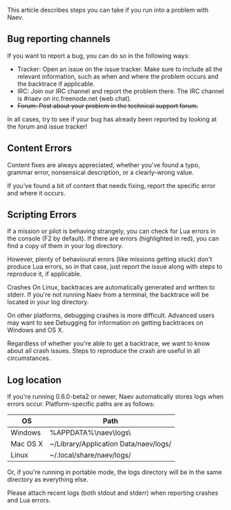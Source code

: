 This article describes steps you can take if you run into a problem with Naev.

## Bug reporting channels
If you want to report a bug, you can do so in the following ways:

* Tracker: Open an issue on the issue tracker. Make sure to include all the relevant information, such as when and where the problem occurs and the backtrace if applicable.
* IRC: Join our IRC channel and report the problem there. The IRC channel is #naev on irc.freenode.net (web chat).
* ~~Forum: Post about your problem in the technical support forum.~~

In all cases, try to see if your bug has already been reported by looking at the forum and issue tracker!

## Content Errors

Content fixes are always appreciated, whether you've found a typo, grammar error, nonsensical description, or a clearly-wrong value.

If you've found a bit of content that needs fixing, report the specific error and where it occurs.

## Scripting Errors

If a mission or pilot is behaving strangely, you can check for Lua errors in the console (F2 by default). If there are errors (highlighted in red), you can find a copy of them in your log directory.

However, plenty of behavioural errors (like missions getting stuck) don't produce Lua errors, so in that case, just report the issue along with steps to reproduce it, if applicable.

Crashes
On Linux, backtraces are automatically generated and written to stderr. If you're not running Naev from a terminal, the backtrace will be located in your log directory.

On other platforms, debugging crashes is more difficult. Advanced users may want to see Debugging for information on getting backtraces on Windows and OS X.

Regardless of whether you're able to get a backtrace, we want to know about all crash issues. Steps to reproduce the crash are useful in all circumstances.

## Log location

If you're running 0.6.0-beta2 or newer, Naev automatically stores logs when errors occur. Platform-specific paths are as follows:

| OS | Path |
| --- | --- |
| Windows | %APPDATA%\naev\logs\ |
| Mac OS X | ~/Library/Application Data/naev/logs/ |
| Linux | ~/.local/share/naev/logs/ |

Or, if you're running in portable mode, the logs directory will be in the same directory as everything else.

Please attach recent logs (both stdout and stderr) when reporting crashes and Lua errors.